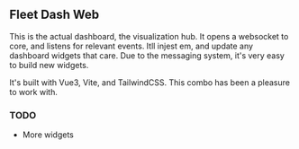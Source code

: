 ## Fleet Dash Web

This is the actual dashboard, the visualization hub. It opens a websocket to core, and listens for relevant events. Itll injest em, and update any dashboard widgets that care. Due to the messaging system, it's very easy to build new widgets.

It's built with Vue3, Vite, and TailwindCSS. This combo has been a pleasure to work with.

### TODO

* More widgets
